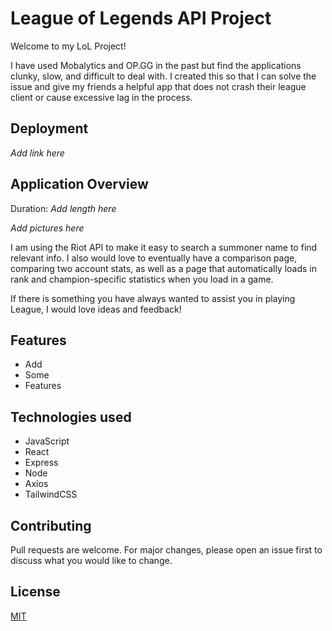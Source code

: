 # League of Legends API Project

Welcome to my LoL Project!

I have used Mobalytics and OP.GG in the past but find the applications clunky, slow, and difficult to deal with. I created this so that I can solve the issue and give my friends a helpful app that does not crash their league client or cause excessive lag in the process.

## Deployment

*Add link here*

## Application Overview

Duration: *Add length here*

*Add pictures here*

I am using the Riot API to make it easy to search a summoner name to find relevant info. I also would love to eventually have a comparison page, comparing two account stats, as well as a page that automatically loads in rank and champion-specific statistics when you load in a game.

If there is something you have always wanted to assist you in playing League, I would love ideas and feedback!

## Features
- Add
- Some
- Features

## Technologies used
- JavaScript
- React
- Express
- Node
- Axios
- TailwindCSS

## Contributing

Pull requests are welcome. For major changes, please open an issue first
to discuss what you would like to change.

## License

[MIT](https://choosealicense.com/licenses/mit/)